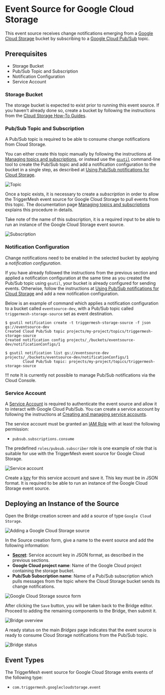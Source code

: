 # Event Source for Google Cloud Storage

This event source receives change notifications emerging from a [Google Cloud Storage][gc-storage] bucket by subscribing
to a [Google Cloud Pub/Sub][gc-storage-events] topic.

## Prerequisites

* Storage Bucket
* Pub/Sub Topic and Subscription
* Notification Configuration
* Service Account

### Storage Bucket

The storage bucket is expected to exist prior to running this event source. If you haven't already done so, create a
bucket by following the instructions from the [Cloud Storage How-To Guides][gc-storage-howto].

### Pub/Sub Topic and Subscription

A Pub/Sub topic is required to be able to consume change notifications from Cloud Storage.

You can either create this topic manually by following the instructions at [Managing topics and
subscriptions][gc-pubsub-adm], or instead use the [`gsutil`][gsutil] command-line tool to create the Pub/Sub topic and
add a notification configuration to the bucket in a single step, as described at [Using Pub/Sub notifications for Cloud
Storage][gc-storage-setup].

![Topic](../images/googlecloudstorage-source/topic-1.png)

Once a topic exists, it is necessary to create a _subscription_ in order to allow the TriggerMesh event source for
Google Cloud Storage to pull events from this topic. The documentation page [Managing topics and
subscriptions][gc-pubsub-adm] explains this procedure in details.

Take note of the name of this subscription, it is a required input to be able to run an instance of the Google Cloud
Storage event source.

![Subscription](../images/googlecloudstorage-source/subscription-1.png)

### Notification Configuration

Change notifications need to be enabled in the selected bucket by applying a _notification configuration_.

If you have already followed the instructions from the previous section and applied a notification configuration at the
same time as you created the Pub/Sub topic using `gsutil`, your bucket is already configured for sending events.
Otherwise, follow the instructions at [Using Pub/Sub notifications for Cloud Storage][gc-storage-setup] and add a new
notification configuration.

Below is an example of command which applies a notification configuration to a bucket called `eventsource-dev`, with a
Pub/Sub topic called `triggermesh-storage-source` set as event destination.

```console
$ gsutil notification create -t triggermesh-storage-source -f json gs://eventsource-dev
Created Cloud Pub/Sub topic projects/my-project/topics/triggermesh-storage-source
Created notification config projects/_/buckets/eventsource-dev/notificationConfigs/1
```

```console
$ gsutil notification list gs://eventsource-dev
projects/_/buckets/eventsource-dev/notificationConfigs/1
        Cloud Pub/Sub topic: projects/my-project/topics/triggermesh-storage-source
```

!!! note
    It is currently not possible to manage Pub/Sub notifications via the Cloud Console.

### Service Account

A [Service Account][gc-storage-svcacc] is required to authenticate the event source and allow it to interact with Google
Cloud Pub/Sub. You can create a service account by following the instructions at [Creating and managing service
accounts][gc-iam-svcacc].

The service account must be granted an [IAM Role][gc-iam-roles] with at least the following permission:

- `pubsub.subscriptions.consume`

The predefined `roles/pubsub.subscriber` role is one example of role that is suitable for use with the TriggerMesh event
source for Google Cloud Storage.

![Service account](../images/googlecloudstorage-source/iam-1.png)

Create a [key][gc-iam-key] for this service account and save it. This key must be in JSON format. It is required to be
able to run an instance of the Google Cloud Storage event source.

## Deploying an Instance of the Source

Open the Bridge creation screen and add a source of type `Google Cloud Storage`.

![Adding a Google Cloud Storage source](../images/googlecloudstorage-source/create-bridge-1.png)

In the Source creation form, give a name to the event source and add the following information:

* [**Secret**][gc-iam-key]: Service account key in JSON format, as described in the previous sections.
* **Google Cloud project name**: Name of the Google Cloud project containing the storage bucket.
* **Pub/Sub Subscription name**: Name of a Pub/Sub subscription which pulls messages from the topic where the Cloud
  Storage bucket sends its change notifications.

![Google Cloud Storage source form](../images/googlecloudstorage-source/create-bridge-2.png)

After clicking the `Save` button, you will be taken back to the Bridge editor. Proceed to adding the remaining
components to the Bridge, then submit it.

![Bridge overview](../images/googlecloudstorage-source/create-bridge-3.png)

A ready status on the main _Bridges_ page indicates that the event source is ready to consume Cloud Storage
notifications from the Pub/Sub topic.

![Bridge status](../images/googlecloudstorage-source/create-bridge-4.png)

## Event Types

The TriggerMesh event source for Google Cloud Storage emits events of the following type:

* `com.triggermesh.googlecloudstorage.event`

[gc-storage]: https://cloud.google.com/storage/docs/introduction
[gc-storage-events]: https://cloud.google.com/storage/docs/pubsub-notifications
[gc-storage-howto]: https://cloud.google.com/storage/docs/how-to
[gc-storage-svcacc]: https://cloud.google.com/storage/docs/projects#service-accounts
[gc-storage-setup]: https://cloud.google.com/storage/docs/reporting-changes
[gc-iam-svcacc]: https://cloud.google.com/iam/docs/creating-managing-service-accounts
[gc-iam-key]: https://cloud.google.com/iam/docs/creating-managing-service-account-keys
[gc-iam-roles]: https://cloud.google.com/iam/docs/understanding-roles
[gc-pubsub-adm]: https://cloud.google.com/pubsub/docs/admin
[gsutil]: https://cloud.google.com/storage/docs/gsutil
